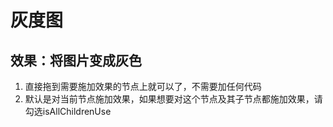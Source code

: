# 灰度图
## 效果：将图片变成灰色
1. 直接拖到需要施加效果的节点上就可以了，不需要加任何代码
2. 默认是对当前节点施加效果，如果想要对这个节点及其子节点都施加效果，请勾选isAllChildrenUse